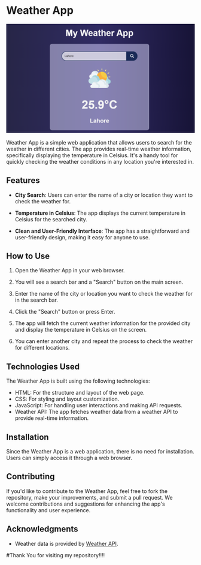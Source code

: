 # Weather App

![Weather App](images/weather.png)

Weather App is a simple web application that allows users to search for the weather in different cities. The app provides real-time weather information, specifically displaying the temperature in Celsius. It's a handy tool for quickly checking the weather conditions in any location you're interested in.

## Features

- **City Search**: Users can enter the name of a city or location they want to check the weather for.

- **Temperature in Celsius**: The app displays the current temperature in Celsius for the searched city.

- **Clean and User-Friendly Interface**: The app has a straightforward and user-friendly design, making it easy for anyone to use.

## How to Use

1. Open the Weather App in your web browser.

2. You will see a search bar and a "Search" button on the main screen.

3. Enter the name of the city or location you want to check the weather for in the search bar.

4. Click the "Search" button or press Enter.

5. The app will fetch the current weather information for the provided city and display the temperature in Celsius on the screen.

6. You can enter another city and repeat the process to check the weather for different locations.

## Technologies Used

The Weather App is built using the following technologies:

- HTML: For the structure and layout of the web page.
- CSS: For styling and layout customization.
- JavaScript: For handling user interactions and making API requests.
- Weather API: The app fetches weather data from a weather API to provide real-time information.

## Installation

Since the Weather App is a web application, there is no need for installation. Users can simply access it through a web browser.

## Contributing

If you'd like to contribute to the Weather App, feel free to fork the repository, make your improvements, and submit a pull request. We welcome contributions and suggestions for enhancing the app's functionality and user experience.

## Acknowledgments

- Weather data is provided by [Weather API](https://www.weatherapi.com/).

#Thank You for visiting my repository!!!!
